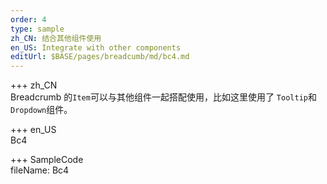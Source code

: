 ```yaml
---
order: 4
type: sample
zh_CN: 结合其他组件使用
en_US: Integrate with other components
editUrl: $BASE/pages/breadcumb/md/bc4.md
---
```


+++ zh_CN  
Breadcrumb 的<Code>Item</Code>可以与其他组件一起搭配使用，比如这里使用了
<Code>Tooltip</Code>和<Code>Dropdown</Code>组件。

+++ en_US  
Bc4

+++ SampleCode  
fileName: Bc4
